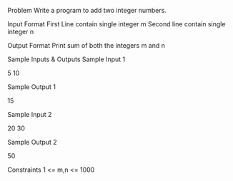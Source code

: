 Problem
Write a program to add two integer numbers.

Input Format
First Line contain single integer m Second line contain single integer n

Output Format
Print sum of both the integers m and n

Sample Inputs & Outputs
Sample Input 1

5
10

Sample Output 1

15

Sample Input 2

20
30

Sample Output 2

50

Constraints
1 <= m,n <= 1000